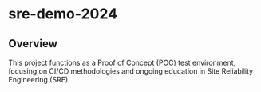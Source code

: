 # sre-demo-2024

## Overview
This project functions as a Proof of Concept (POC) test environment, focusing on CI/CD methodologies and ongoing education in Site Reliability Engineering (SRE).